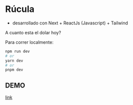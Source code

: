 # Rúcula

- desarrollado con Next + ReactJs (Javascript) + Tailwind
  
A cuanto esta el dolar hoy?

Para correr localmente:

```bash
npm run dev
# or
yarn dev
# or
pnpm dev
```

## DEMO
[link](https://rucula.vercel.app/)
